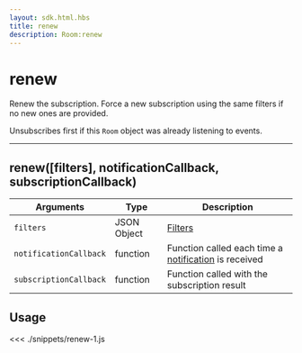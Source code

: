 ```yaml
---
layout: sdk.html.hbs
title: renew
description: Room:renew
---
```


# renew

Renew the subscription. Force a new subscription using the same filters if no new ones are provided.

Unsubscribes first if this `Room` object was already listening to events.

---

## renew([filters], notificationCallback, subscriptionCallback)

| Arguments              | Type        | Description                                                                     |
| ---------------------- | ----------- | ------------------------------------------------------------------------------- |
| `filters`              | JSON Object | [Filters](/koncorde/1)                                                          |
| `notificationCallback` | function    | Function called each time a [notification](/sdk/js/5/notifications) is received |
| `subscriptionCallback` | function    | Function called with the subscription result                                    |

## Usage

<<< ./snippets/renew-1.js
